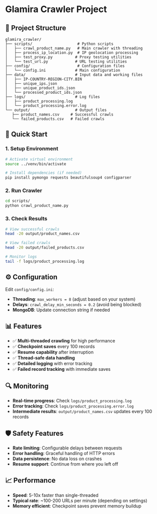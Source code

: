 # Glamira Crawler Project

## 📁 Project Structure

```
glamira_crawler/
├── scripts/                    # Python scripts
│   ├── crawl_product_name.py   # Main crawler with threading
│   ├── process_ip_location.py  # IP geolocation processing
│   ├── test_proxy.py          # Proxy testing utilities
│   └── test_url.py            # URL testing utilities
├── config/                     # Configuration files
│   └── config.ini             # Main configuration
├── data/                      # Input data and working files
│   ├── IP-COUNTRY-REGION-CITY.BIN
│   ├── unique_ips.json
│   ├── unique_product_ids.json
│   └── processed_product_ids.json
├── logs/                      # Log files
│   ├── product_processing.log
│   └── product_processing.error.log
└── output/                    # Output files
   ├── product_names.csv     # Successful crawls
   └── failed_products.csv   # Failed crawls
```

## 🚀 Quick Start

### 1. Setup Environment
```bash
# Activate virtual environment
source ../venv/bin/activate

# Install dependencies (if needed)
pip install pymongo requests beautifulsoup4 configparser
```

### 2. Run Crawler
```bash
cd scripts/
python crawl_product_name.py
```

### 3. Check Results
```bash
# View successful crawls
head -20 output/product_names.csv

# View failed crawls
head -20 output/failed_products.csv

# Monitor logs
tail -f logs/product_processing.log
```

## ⚙️ Configuration

Edit `config/config.ini`:

- **Threading**: `max_workers = 8` (adjust based on your system)
- **Delays**: `crawl_delay_min_seconds = 0.2` (avoid being blocked)
- **MongoDB**: Update connection string if needed

## 📊 Features

- ✅ **Multi-threaded crawling** for high performance
- ✅ **Checkpoint saves** every 100 records
- ✅ **Resume capability** after interruption
- ✅ **Thread-safe data handling**
- ✅ **Detailed logging** with error tracking
- ✅ **Failed record tracking** with immediate saves

## 🔍 Monitoring

- **Real-time progress**: Check `logs/product_processing.log`
- **Error tracking**: Check `logs/product_processing.error.log`
- **Intermediate results**: `output/product_names.csv` updates every 100 records

## 🛡️ Safety Features

- **Rate limiting**: Configurable delays between requests
- **Error handling**: Graceful handling of HTTP errors
- **Data persistence**: No data loss on crashes
- **Resume support**: Continue from where you left off

## 📈 Performance

- **Speed**: 5-10x faster than single-threaded
- **Typical rate**: ~100-200 URLs per minute (depending on settings)
- **Memory efficient**: Checkpoint saves prevent memory buildup
